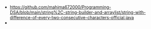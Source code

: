 * https://github.com/mahima672000/Programming-DSA/blob/main/string%2C-string-builder-and-arraylist/string-with-difference-of-every-two-consecutive-characters-official.java 
* 
